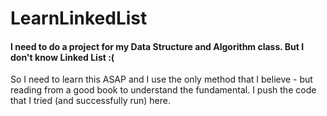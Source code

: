 # LearnLinkedList
#### I need to do a project for my Data Structure and Algorithm class. But I don't know Linked List :(

So I need to learn this ASAP and I use the only method that I believe - but reading from a good book to understand the fundamental. 
I push the code that I tried (and successfully run) here.
